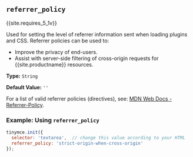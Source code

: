 ## `referrer_policy`

{{site.requires_5_1v}}

Used for setting the level of referrer information sent when loading plugins and CSS. Referrer policies can be used to:

* Improve the privacy of end-users.
* Assist with server-side filtering of cross-origin requests for {{site.productname}} resources.

**Type:** `String`

**Default Value:** `''`

For a list of valid referrer policies (directives), see: [MDN Web Docs - Referrer-Policy](https://developer.mozilla.org/en-US/docs/Web/HTTP/Headers/Referrer-Policy).

### Example: Using `referrer_policy`

```js
tinymce.init({
  selector: 'textarea',  // change this value according to your HTML
  referrer_policy: 'strict-origin-when-cross-origin'
});
```
